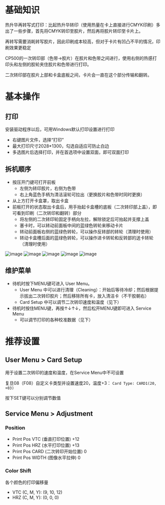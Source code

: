 # 基础知识

热升华再转写式打印：比起热升华转印（使用热量在卡上直接进行CMYK印刷）多出了一些步骤，首先将CMYK转印至胶片，然后再将胶片转印至卡片上。

再转写需要消耗转写胶片，因此印刷成本较高，但对于卡片有凹凸不平的情况，印刷效果更稳定

CP500的一次转印部（色带->胶片）在胶片和色带之间进行，使用右侧的热感打印头和左侧的胶轮夹住胶片和色带进行打印。

二次转印部在胶片上部和卡盒底板之间，卡片会一直在这个部分传输和翻转。

# 基本操作

## 打印

安装驱动程序以后，可用Windows默认打印设置进行打印

- 右键图片文件，选择“打印”
- 最大打印尺寸2028*1300，勾选自适应可防止白边
- 多选图片后选择打印，并在首选项中设置双面，即可双面打印

## 拆机顺序

- 按压开门键可打开前板
  - 左侧为转印胶片，右侧为色带
  - 右上角蓝色手柄为清洁滚轮可拉出（更换胶片和色带时同时更换）
- 从上方打开卡盒罩，取出卡盒
- 前板打开的状态取出卡盒后，用手抬起卡盒槽的底板（二次转印部上盖），即可看到印刷（二次转印和翻转）部分
  - 将左侧的二次转印轮固定手柄向左拉，解除锁定后可抬起并支撑上盖
  - 塞卡时，可以转动前面板中间的蓝绿色转轮来移动卡片
  - 转动前面板右侧的蓝绿色转轮，可以操作反转部的转轮（清理时使用）
  - 转动卡盒槽后面的蓝绿色转轮，可以操作进卡转轮和反转部的送卡转轮（清理时使用）

![image](https://github.com/user-attachments/assets/7b758097-b7a9-4d3a-bb26-2902cc7a5c33)
![image](https://github.com/user-attachments/assets/edd42c5d-044f-452d-adea-7c4fe61e0c66)
![image](https://github.com/user-attachments/assets/31b4e75b-720b-42f7-bb7f-be3e5ef86974)
![image](https://github.com/user-attachments/assets/a2fe30e7-6413-4708-ac89-62dc03e68201)
![image](https://github.com/user-attachments/assets/f474605c-bfaa-453a-a7c5-538b7f77649c)



## 维护菜单
- 待机时按下MENU键可进入 User Menu。
  - User Menu 中可以进行清理（Cleaning）：开始后等待冷却；然后根据提示拔出二次转印胶片；然后移除所有卡，放入清洁卡（不干胶朝右）
  - Card Setup 中可以调节二次转印速度和温度（见下）
- 待机时按住MENU键，再按↑↓↑↓，然后松开MENU键即可进入 Service Menu
  - 可以调节打印的各种校准数据（见下）

# 推荐设置

## User Menu > Card Setup

用于设置二次转印的速度和温度，在Service Menu中不可设置

复旦08（F08）自定义卡类型并设置速度20，温度+3：
`Card Type: CARD1(20, +03)`

按下SET键可以分别调节数值

## Service Menu > Adjustment 

### Position

- Print Pos VTC (垂直打印位置) +12
- Print Pos HRZ (水平打印位置) +13
- Print Pos CARD (二次转印开始位置) 0
- Print Pos WIDTH (图像水平拉伸) 0

### Color Shift

各个颜色的打印偏移量
- VTC (C, M, Y): (9, 10, 12)
- HRZ (C, M, Y): (0, 0, 0)

